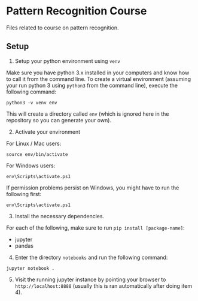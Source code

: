 # Pattern Recognition Course

Files related to course on pattern recognition.

## Setup

1. Setup your python environment using `venv`

Make sure you have python 3.x installed in your computers and know how to call it from the command line. To create a virtual environment (assuming your run python 3 using `python3` from the command line), execute the following command:

```
python3 -v venv env
```

This will create a directory called `env` (which is ignored here in the repository so you can generate your own).

2. Activate your environment

For Linux / Mac users:

```
source env/bin/activate
```

For Windows users:

```
env\Scripts\activate.ps1
```

If permission problems persist on Windows, you might have to run the following first:

```
env\Scripts\activate.ps1
```

3. Install the necessary dependencies.

For each of the following, make sure to run `pip install [package-name]`:

* jupyter
* pandas

4. Enter the directory `notebooks` and run the following command:

```
jupyter notebook .
```

5. Visit the running jupyter instance by pointing your browser to `http://localhost:8888` (usually this is ran automatically after doing item 4).
